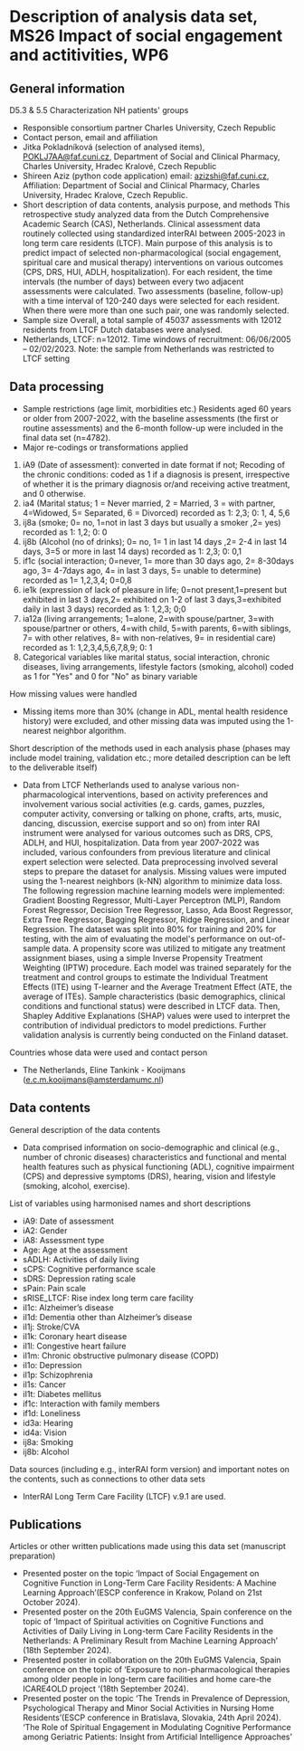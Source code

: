 # Description of analysis data set, MS26 Impact of social engagement and actitivities, WP6

## General information

D5.3 & 5.5 Characterization NH patients' groups
- Responsible consortium partner
Charles University, Czech Republic
- Contact person, email and affiliation
-	Jitka Pokladníková (selection of analysed items), POKLJ7AA@faf.cuni.cz, Department of Social and Clinical Pharmacy, Charles University, Hradec Kralové, Czech Republic
-	Shireen Aziz (python code application) email: azizshi@faf.cuni.cz, Affiliation: Department of Social and Clinical Pharmacy, Charles University, Hradec Kralove, Czech Republic.
- Short description of data contents, analysis purpose, and methods
This retrospective study analyzed data from the Dutch Comprehensive Academic Search (CAS), Netherlands. Clinical assessment data routinely collected using standardized interRAI between 2005-2023 in long term care residents (LTCF). Main purpose of this analysis is to predict impact of selected non-pharmacological (social engagement, spiritual care and musical therapy) interventions on various outcomes (CPS, DRS, HUI, ADLH, hospitalization). For each resident, the time intervals (the number of days) between every two adjacent assessments were calculated. Two assessments (baseline, follow-up) with a time interval of 120-240 days were selected for each resident. When there were more than one such pair, one was randomly selected.
- Sample size 
Overall, a total sample of 45037 assessments with 12012 residents from LTCF Dutch databases were analysed.
- Netherlands, LTCF: n=12012. Time windows of recruitment: 06/06/2005 – 02/02/2023. Note: the sample from Netherlands was restricted to LTCF setting

## Data processing
- Sample restrictions (age limit, morbidities etc.)
Residents aged 60 years or older from 2007-2022, with the baseline assessments (the first or routine assessments) and the 6-month follow-up were included in the final data set (n=4782).
- Major re-codings or transformations applied
1.	iA9 (Date of assessment): converted in date format if not; Recoding of the chronic conditions: coded as 1 if a diagnosis is present, irrespective of whether it is the primary diagnosis or/and receiving active treatment, and 0 otherwise.
2.	ia4 (Marital status; 1 = Never married, 2 = Married, 3 = with partner, 4=Widowed, 5= Separated, 6 = Divorced) recorded as 1: 2,3; 0: 1, 4, 5,6 
3.	ij8a (smoke; 0= no, 1=not in last 3 days but usually a smoker ,2= yes) recorded as 1: 1,2; 0: 0
4.	ij8b (Alcohol (no of drinks); 0= no, 1= 1 in last 14 days ,2= 2-4 in last 14 days, 3=5 or more in last 14 days) recorded as 1: 2,3; 0: 0,1
5.	if1c (social interaction; 0=never, 1= more than 30 days ago, 2= 8-30days ago, 3= 4-7days ago, 4= in last 3 days, 5= unable to determine) recorded as 1= 1,2,3,4; 0=0,8
6.	ie1k (expression of lack of pleasure in life; 0=not present,1=present but exhibited in last 3 days,2= exhibited on 1-2 of last 3 days,3=exhibited daily in last 3 days) recorded as 1: 1,2,3; 0;0
7.	ia12a (living arrangements; 1=alone, 2=with spouse/partner, 3=with spouse/partner or others, 4=with child, 5=with parents, 6=with siblings, 7= with other relatives, 8= with non-relatives, 9= in residential care) recorded as 1: 1,2,3,4,5,6,7,8,9; 0: 1
8.	Categorical variables like marital status, social interaction, chronic diseases, living arrangements, lifestyle factors (smoking, alcohol) coded as 1 for "Yes" and 0 for "No" as binary variable

How missing values were handled
- Missing items more than 30% (change in ADL, mental health residence history) were excluded, and other missing data was imputed using the 1-nearest neighbor algorithm.  

Short description of the methods used in each analysis phase (phases may include model training, validation etc.; more detailed description can be left to the deliverable itself)
- Data from LTCF Netherlands used to analyse various non-pharmacological interventions, based on activity preferences and involvement various social activities (e.g. cards, games, puzzles, computer activity, conversing or talking on phone, crafts, arts, music, dancing, discussion, exercise support and so on) from inter RAI instrument were analysed for various outcomes such as DRS, CPS, ADLH, and HUI, hospitalization. Data from year 2007-2022 was included, various confounders from previous literature and clinical expert selection were selected. Data preprocessing involved several steps to prepare the dataset for analysis. Missing values were imputed using the 1-nearest neighbors (k-NN) algorithm to minimize data loss. The following regression machine learning models were implemented: Gradient Boosting Regressor, Multi-Layer Perceptron (MLP), Random Forest Regressor, Decision Tree Regressor, Lasso, Ada Boost Regressor, Extra Tree Regressor, Bagging Regressor, Ridge Regression, and Linear Regression. The dataset was split into 80% for training and 20% for testing, with the aim of evaluating the model's performance on out-of-sample data. A propensity score was utilized to mitigate any treatment assignment biases, using a simple Inverse Propensity Treatment Weighting (IPTW) procedure. Each model was trained separately for the treatment and control groups to estimate the Individual Treatment Effects (ITE) using T-learner and the Average Treatment Effect (ATE, the average of ITEs). Sample characteristics (basic demographics, clinical conditions and functional status) were described in LTCF data. Then, Shapley Additive Explanations (SHAP) values were used to interpret the contribution of individual predictors to model predictions. Further validation analysis is currently being conducted on the Finland dataset. 

Countries whose data were used and contact person
- The Netherlands, Eline Tankink - Kooijmans (e.c.m.kooijmans@amsterdamumc.nl) 

## Data contents
General description of the data contents
- Data comprised information on socio-demographic and clinical (e.g., number of chronic diseases) characteristics and functional and mental health features such as physical functioning (ADL), cognitive impairment (CPS) and depressive symptoms (DRS), hearing, vision and lifestyle (smoking, alcohol, exercise). 

List of variables using harmonised names and short descriptions 
- iA9: Date of assessment
- iA2: Gender
- iA8: Assessment type 
- Age: Age at the assessment 
- sADLH: Activities of daily living 
- sCPS: Cognitive performance scale 
- sDRS: Depression rating scale 
- sPain: Pain scale
- sRISE_LTCF: Rise index long term care facility
- iI1c: Alzheimer’s disease 
- iI1d: Dementia other than Alzheimer’s disease 
- iI1j: Stroke/CVA 
- iI1k: Coronary heart disease
- iI1l: Congestive heart failure 
- iI1m: Chronic obstructive pulmonary disease (COPD) 
- iI1o: Depression 
- iI1p: Schizophrenia 
- iI1s: Cancer 
- iI1t: Diabetes mellitus 
- if1c: Interaction with family members
- if1d: Loneliness
- id3a: Hearing
- id4a: Vision
- ij8a: Smoking
- ij8b: Alcohol

Data sources (including e.g., interRAI form version) and important notes on the contents, such as connections to other data sets
- InterRAI Long Term Care Facility (LTCF) v.9.1 are used. 

## Publications
Articles or other written publications made using this data set (manuscript preparation)
- Presented poster on the topic ‘Impact of Social Engagement on Cognitive Function in Long-Term Care Facility Residents: A Machine Learning Approach’(ESCP conference in Krakow, Poland on 21st October 2024). 
- Presented poster on the 20th EuGMS Valencia, Spain conference on the topic of ‘Impact of Spiritual activities on Cognitive Functions and Activities of Daily Living in Long-term Care Facility Residents in the Netherlands: A Preliminary Result from Machine Learning Approach’ (18th September 2024). 
- Presented poster in collaboration on the 20th EuGMS Valencia, Spain conference on the topic of ‘Exposure to non-pharmacological therapies among older people in long-term care facilities and home care-the ICARE4OLD project ‘(18th September 2024). 
- Presented poster on the topic ‘The Trends in Prevalence of Depression, Psychological Therapy and Minor Social Activities in Nursing Home Residents’(ESCP conference in Bratislava, Slovakia, 24th April 2024).  ‘The Role of Spiritual Engagement in Modulating Cognitive Performance among Geriatric Patients: Insight from Artificial Intelligence Approaches’

